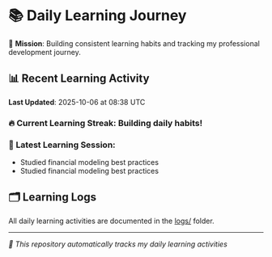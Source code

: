 # 📚 Daily Learning Journey

🎯 **Mission**: Building consistent learning habits and tracking my professional development journey.

## 📊 Recent Learning Activity

**Last Updated**: 2025-10-06 at 08:38 UTC

### 🔥 Current Learning Streak: Building daily habits!

### 📝 Latest Learning Session:
- Studied financial modeling best practices
- Studied financial modeling best practices

## 🗂️ Learning Logs

All daily learning activities are documented in the [logs/](./logs/) folder.

---
*🤖 This repository automatically tracks my daily learning activities*
